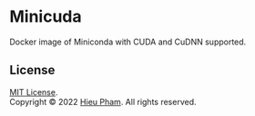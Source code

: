 # Minicuda
Docker image of Miniconda with CUDA and CuDNN supported.
## License
[MIT License](https://github.com/hieupth/minicuda/LICENSE). <br>
Copyright &copy; 2022 [Hieu Pham](https://github.com/hieupth/minicuda). All rights reserved.
